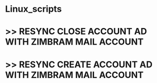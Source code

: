 # Linux_scripts
# >> RESYNC CLOSE ACCOUNT AD WITH ZIMBRAM MAIL ACCOUNT
# >> RESYNC CREATE ACCOUNT AD WITH ZIMBRAM MAIL ACCOUNT
#

